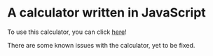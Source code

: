 # A calculator written in JavaScript

To use this calculator, you can click [here](https://paulobayer.github.io/js-calculator/)!

There are some known issues with the calculator, yet to be fixed.